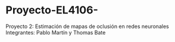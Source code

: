 # Proyecto-EL4106-
Proyecto 2: Estimación de mapas de oclusión en redes neuronales
Integrantes: Pablo Martín y Thomas Bate
